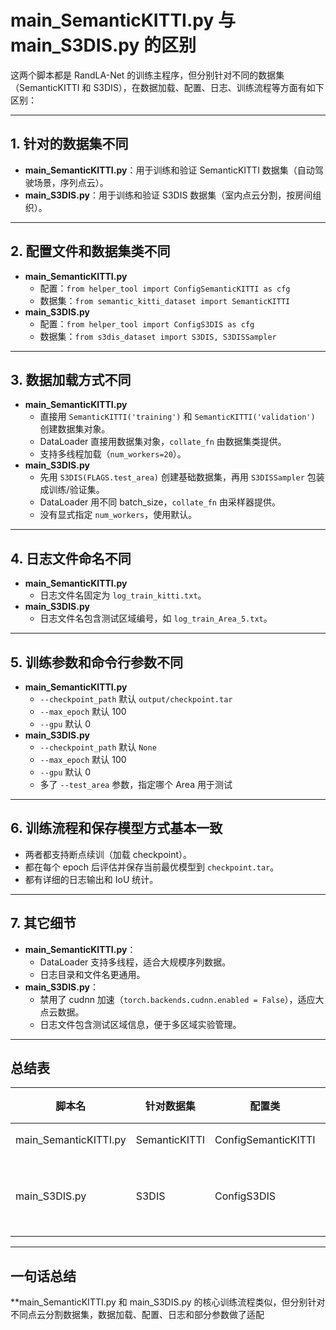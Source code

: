 # main_SemanticKITTI.py 与 main_S3DIS.py 的区别

这两个脚本都是 RandLA-Net 的训练主程序，但分别针对不同的数据集（SemanticKITTI 和 S3DIS），在数据加载、配置、日志、训练流程等方面有如下区别：

---

## 1. 针对的数据集不同

- **main_SemanticKITTI.py**：用于训练和验证 SemanticKITTI 数据集（自动驾驶场景，序列点云）。
- **main_S3DIS.py**：用于训练和验证 S3DIS 数据集（室内点云分割，按房间组织）。

---

## 2. 配置文件和数据集类不同

- **main_SemanticKITTI.py**
  - 配置：`from helper_tool import ConfigSemanticKITTI as cfg`
  - 数据集：`from semantic_kitti_dataset import SemanticKITTI`
- **main_S3DIS.py**
  - 配置：`from helper_tool import ConfigS3DIS as cfg`
  - 数据集：`from s3dis_dataset import S3DIS, S3DISSampler`

---

## 3. 数据加载方式不同

- **main_SemanticKITTI.py**
  - 直接用 `SemanticKITTI('training')` 和 `SemanticKITTI('validation')` 创建数据集对象。
  - DataLoader 直接用数据集对象，`collate_fn` 由数据集类提供。
  - 支持多线程加载（`num_workers=20`）。
- **main_S3DIS.py**
  - 先用 `S3DIS(FLAGS.test_area)` 创建基础数据集，再用 `S3DISSampler` 包装成训练/验证集。
  - DataLoader 用不同 batch_size，`collate_fn` 由采样器提供。
  - 没有显式指定 `num_workers`，使用默认。

---

## 4. 日志文件命名不同

- **main_SemanticKITTI.py**
  - 日志文件名固定为 `log_train_kitti.txt`。
- **main_S3DIS.py**
  - 日志文件名包含测试区域编号，如 `log_train_Area_5.txt`。

---

## 5. 训练参数和命令行参数不同

- **main_SemanticKITTI.py**
  - `--checkpoint_path` 默认 `output/checkpoint.tar`
  - `--max_epoch` 默认 100
  - `--gpu` 默认 0
- **main_S3DIS.py**
  - `--checkpoint_path` 默认 `None`
  - `--max_epoch` 默认 100
  - `--gpu` 默认 0
  - 多了 `--test_area` 参数，指定哪个 Area 用于测试

---

## 6. 训练流程和保存模型方式基本一致

- 两者都支持断点续训（加载 checkpoint）。
- 都在每个 epoch 后评估并保存当前最优模型到 `checkpoint.tar`。
- 都有详细的日志输出和 IoU 统计。

---

## 7. 其它细节

- **main_SemanticKITTI.py**：
  - DataLoader 支持多线程，适合大规模序列数据。
  - 日志目录和文件名更通用。
- **main_S3DIS.py**：
  - 禁用了 cudnn 加速（`torch.backends.cudnn.enabled = False`），适应大点云数据。
  - 日志文件包含测试区域信息，便于多区域实验管理。

---

## 总结表

| 脚本名                | 针对数据集      | 配置类                | 数据集类/采样器           | 日志文件名                | 特殊参数         | DataLoader线程 | 其它区别                |
|-----------------------|----------------|-----------------------|---------------------------|---------------------------|------------------|----------------|-------------------------|
| main_SemanticKITTI.py | SemanticKITTI  | ConfigSemanticKITTI   | SemanticKITTI             | log_train_kitti.txt       | 无               | 20             | 日志更通用              |
| main_S3DIS.py         | S3DIS          | ConfigS3DIS           | S3DIS + S3DISSampler      | log_train_Area_{n}.txt    | --test_area      | 默认           | 禁用cudnn，日志含区域信息 |

---

## 一句话总结

**main_SemanticKITTI.py 和 main_S3DIS.py 的核心训练流程类似，但分别针对不同点云分割数据集，数据加载、配置、日志和部分参数做了适配
